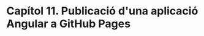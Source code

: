 # Capítol 11. Publicació d'una aplicació Angular a GitHub Pages

<!-- https://www.syncfusion.com/blogs/post/host-angular-app-in-github-pages.aspx -->
<!-- https://dev.to/danielcaballero88/how-to-deploy-angular-website-to-github-pages-jhb -->
<!-- https://blog.logrocket.com/deploying-single-page-angular-apps-to-github-pages/ -->
<!-- https://www.youtube.com/watch?v=F3HbnbT1Maw -->
<!-- https://dev.to/rupeshtiwari/deploy-angular-spa-app-to-github-pages-implement-ci-cd-using-github-actions-33a2 -->